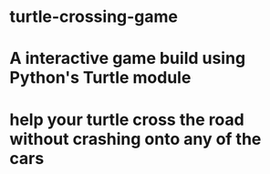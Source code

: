 # turtle-crossing-game
# A interactive game build using Python's Turtle module
# help your turtle cross the road without crashing onto any of the cars
